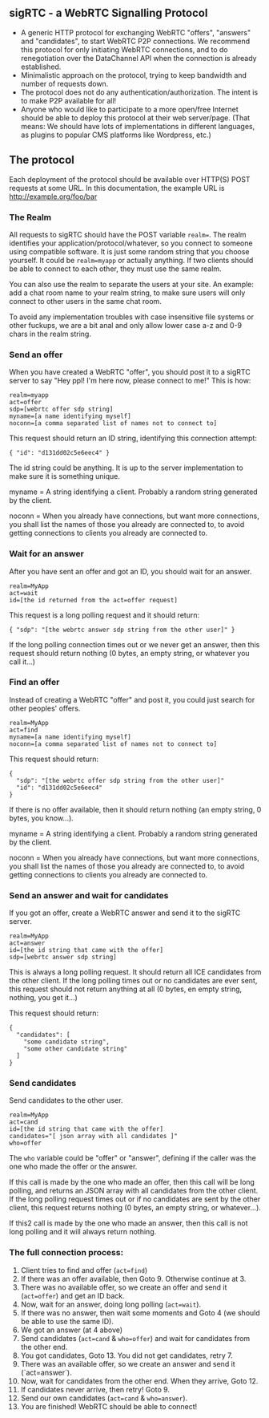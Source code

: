 ## sigRTC - a WebRTC Signalling Protocol

* A generic HTTP protocol for exchanging WebRTC "offers", "answers" and "candidates",
  to start WebRTC P2P connections. We recommend this protocol for only initiating WebRTC connections,
  and to do renegotiation over the DataChannel API when the connection is already established.
* Minimalistic approach on the protocol, trying to keep bandwidth and number of requests down.
* The protocol does not do any authentication/authorization. The intent is to make P2P available for all!
* Anyone who would like to participate to a more open/free Internet should be able to deploy this protocol
  at their web server/page. (That means: We should have lots of implementations in different languages,
  as plugins to popular CMS platforms like Wordpress, etc.)

## The protocol

Each deployment of the protocol should be available over HTTP(S) POST requests at some URL.
In this documentation, the example URL is http://example.org/foo/bar

### The Realm

All requests to sigRTC should have the POST variable `realm=`.
The realm identifies your application/protocol/whatever, so you connect to someone using compatible software.
It is just some random string that you choose yourself. It could be `realm=myapp` or actually anything.
If two clients should be able to connect to each other, they must use the same realm.

You can also use the realm to separate the users at your site. An example: add a chat room name to your realm string,
to make sure users will only connect to other users in the same chat room.

To avoid any implementation troubles with case insensitive file systems or other fuckups,
we are a bit anal and only allow lower case a-z and 0-9 chars in the realm string.

### Send an offer

When you have created a WebRTC "offer", you should post it to a sigRTC server to say
"Hey ppl! I'm here now, please connect to me!" This is how:

    realm=myapp
    act=offer
    sdp=[webrtc offer sdp string]
    myname=[a name identifying myself]
    noconn=[a comma separated list of names not to connect to]

This request should return an ID string, identifying this connection attempt:

    { "id": "d131dd02c5e6eec4" }

The id string could be anything. It is up to the server implementation to make sure it is something unique.

myname = A string identifying a client. Probably a random string generated by the client.

noconn = When you already have connections, but want more connections, you shall list the names of
those you already are connected to, to avoid getting connections to clients you already are
connected to.

### Wait for an answer

After you have sent an offer and got an ID, you should wait for an answer.

    realm=MyApp
    act=wait
    id=[the id returned from the act=offer request]
    
This request is a long polling request and it should return:

    { "sdp": "[the webrtc answer sdp string from the other user]" }
    
If the long polling connection times out or we never get an answer, then this request should return nothing
(0 bytes, an empty string, or whatever you call it...)

### Find an offer

Instead of creating a WebRTC "offer" and post it, you could just search for other peoples' offers.

    realm=MyApp
    act=find
    myname=[a name identifying myself]
    noconn=[a comma separated list of names not to connect to]

This request should return:

    {
      "sdp": "[the webrtc offer sdp string from the other user]"
      "id": "d131dd02c5e6eec4"
    }

If there is no offer available, then it should return nothing (an empty string, 0 bytes, you know...).

myname = A string identifying a client. Probably a random string generated by the client.

noconn = When you already have connections, but want more connections, you shall list the names of
those you already are connected to, to avoid getting connections to clients you already are
connected to.

### Send an answer and wait for candidates

If you got an offer, create a WebRTC answer and send it to the sigRTC server.

    realm=MyApp
    act=answer
    id=[the id string that came with the offer]
    sdp=[webrtc answer sdp string]

This is always a long polling request. It should return all ICE candidates from the other client.
If the long polling times out or no candidates are ever sent, this request should not return anything
at all (0 bytes, en empty string, nothing, you get it...)

This request should return:

    {
      "candidates": [
        "some candidate string",
        "some other candidate string"
      ]
    }

### Send candidates

Send candidates to the other user.

    realm=MyApp
    act=cand
    id=[the id string that came with the offer]
    candidates="[ json array with all candidates ]"
    who=offer

The `who` variable could be "offer" or "answer", defining if the caller was the one who made the offer
or the answer.

If this call is made by the one who made an offer, then this call will be long polling,
and returns an JSON array with all candidates from the other client. If the long polling request times
out or if no candidates are sent by the other client, this request returns nothing (0 bytes, an empty string,
or whatever...).

If this2 call is made by the one who made an answer, then this call is not long polling and it will always
return nothing.

### The full connection process:

1. Client tries to find and offer (`act=find`)
2. If there was an offer available, then Goto 9. Otherwise continue at 3.
3. There was no available offer, so we create an offer and send it (`act=offer`) and get an ID back.
4. Now, wait for an answer, doing long polling (`act=wait`).
5. If there was no answer, then wait some moments and Goto 4 (we should be able to use the same ID).
6. We got an answer (at 4 above)
7. Send candidates (`act=cand` & `who=offer`) and wait for candidates from the other end.
8. You got candidates, Goto 13. You did not get candidates, retry 7.
9. There was an available offer, so we create an answer and send it (`act=answer´).
10. Now, wait for candidates from the other end. When they arrive, Goto 12.
11. If candidates never arrive, then retry! Goto 9.
12. Send our own candidates (`act=cand` & `who=answer`).
13. You are finished! WebRTC should be able to connect!

